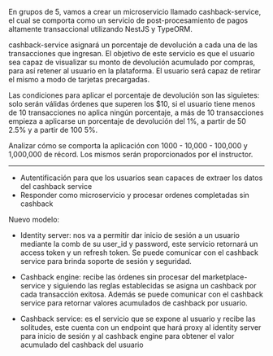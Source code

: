 En grupos de 5, vamos a crear un microservicio llamado cashback-service, el cual se comporta como un servicio de post-procesamiento de pagos altamente transaccional utilizando NestJS y TypeORM.

cashback-service asignará un porcentaje de devolución a cada una de las transacciones que ingresan. El objetivo de este servicio es que el usuario sea capaz de visualizar su monto de devolución acumulado por compras, para así retener al usuario en la plataforma. El usuario será capaz de retirar el mismo a modo de tarjetas precargadas.

Las condiciones para aplicar el porcentaje de devolución son las siguietes: solo serán válidas órdenes que superen los $10, si el usuario tiene menos de 10 transacciones no aplica ningún porcentaje, a más de 10 transacciones empieza a aplicarse un porcentaje de devolución del 1%, a partir de 50 2.5% y a partir de 100 5%.

Analizar cómo se comporta la aplicación con 1000 - 10,000 - 100,000 y 1,000,000 de récord. Los mismos serán proporcionados por el instructor.

--------------------------------------------------------------------

- Autentificación para que los usuarios sean capaces de extraer los datos del cashback service
- Responder como microservicio y procesar ordenes completadas sin cashback

Nuevo modelo:

- Identity server: nos va a permitir dar inicio de sesión a un usuario mediante la comb de su user_id y password, este
servicio retornará un access token y un refresh token. Se puede comunicar con el cashback service para brinda soporte
de sesión y seguridad.

- Cashback engine: recibe las órdenes sin procesar del marketplace-service y siguiendo las reglas establecidas se asigna
un cashback por cada transacción exitosa. Además se puede comunicar con el cashback service para retornar valores acumulados de
cashback por usuario.

- Cashback service: es el servicio que se expone al usuario y recibe las solitudes, este cuenta con un endpoint que hará proxy al
identity server para inicio de sesión y al cashback engine para obtener el valor acumulado del cashback del usuario
